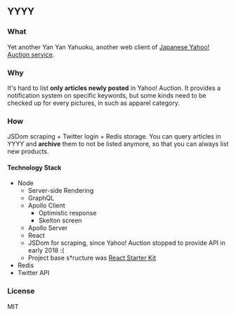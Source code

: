 ## YYYY

### What

Yet another Yan Yan Yahuoku, another web client of [Japanese Yahoo! Auction service](https://auctions.yahoo.co.jp/).

### Why

It's hard to list **only articles newly posted** in Yahoo! Auction. It provides a notification system on specific keywords, but some kinds need to be checked up for every pictures, in such as apparel category.

### How

JSDom scraping + Twitter login + Redis storage. You can query articles in YYYY and **archive** them to not be listed anymore, so that you can always list new products.

#### Technology Stack

* Node
	* Server-side Rendering
	* GraphQL
	* Apollo Client
		* Optimistic response
		* Skelton screen
	* Apollo Server
	* React
	* JSDom for scraping, since Yahoo! Auction stopped to provide API in early 2018 :(
	* Project base s†ructure was [React Starter Kit](https://github.com/kriasoft/react-starter-kit)
* Redis
* Twitter API

### License

MIT

